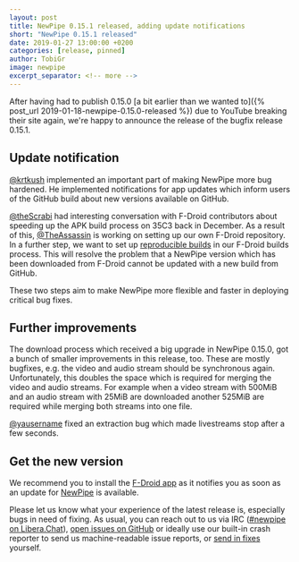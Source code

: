 ```yaml
---
layout: post
title: NewPipe 0.15.1 released, adding update notifications
short: "NewPipe 0.15.1 released"
date: 2019-01-27 13:00:00 +0200
categories: [release, pinned]
author: TobiGr
image: newpipe
excerpt_separator: <!-- more -->
---
```


After having had to publish 0.15.0 [a bit earlier than we wanted to]({% post_url 2019-01-18-newpipe-0.15.0-released %}) due to YouTube breaking their site again, we're happy to announce the release of the bugfix release 0.15.1.

<!-- more -->


## Update notification
[@krtkush](https://github.com/krtkush) implemented an important part of making NewPipe more bug hardened. He implemented notifications for app updates which inform users of the GitHub build about new versions available on GitHub.

[@theScrabi](https://github.com/theScrabi) had interesting conversation with F-Droid contributors about speeding up the APK build process on 35C3 back in December. As a result of this, [@TheAssassin](https://github.com/theAssasin) is working on setting up our own F-Droid repository. In a further step, we want to set up [reproducible builds](https://f-droid.org/docs/Reproducible_Builds/) in our F-Droid builds process. This will resolve the problem that a NewPipe version which has been downloaded from F-Droid cannot be updated with a new build from GitHub.

These two steps aim to make NewPipe more flexible and faster in deploying critical bug fixes.


## Further improvements
The download process which received a big upgrade in NewPipe 0.15.0, got a bunch of smaller improvements in this release, too. These are mostly bugfixes, e.g. the video and audio stream should be synchronous again. Unfortunately, this doubles the space which is required for merging the video and audio streams. For example when a video stream with 500MiB and an audio stream with 25MiB are downloaded another 525MiB are required while merging both streams into one file.

[@yausername](https://github.com/yausername) fixed an extraction bug which made livestreams stop after a few seconds.


## Get the new version

We recommend you to install the [F-Droid app](https://f-droid.org/) as it notifies you as soon as an update for [NewPipe](https://f-droid.org/packages/org.schabi.newpipe/) is available.

Please let us know what your experience of the latest release is, especially bugs in need of fixing. As usual, you can reach out to us via IRC ([#newpipe on Libera.Chat](https://web.libera.chat/#newpipe)), [open issues on GitHub](https://github.com/TeamNewPipe/NewPipe/issues/new/choose) or ideally use our built-in crash reporter to send us machine-readable issue reports, or [send in fixes](https://github.com/TeamNewPipe/NewPipe/blob/dev/.github/CONTRIBUTING.md#bug-fixing) yourself.

